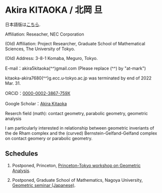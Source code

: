# Akira KITAOKA / 北岡 旦

日本語版は[こちら](https://akira5kitaoka.github.io/Akira5Kitaoka.github.io/).

Affiliation: Reseacher, NEC Corporation

(Old) Affiliation: Project Researcher, Graduate School of Mathematical Sciences, The University of Tokyo.

(Old) Address: 3-8-1 Komaba, Meguro, Tokyo.

E-mail：akira5kitaoka(^^)gmail.com 
(Please replace (^^) by "at-mark")

kitaoka-akira7680(^^)g.ecc.u-tokyo.ac.jp was terminated by end of 2022 Mar. 31.

ORCiD：[0000-0002-3867-759X](https://orcid.org/0000-0002-3867-759X)

Google Scholar：[Akira Kitaoka](https://scholar.google.com/citations?hl=ja&user=Cho6jckAAAAJ)

Reserch field (math): contact geometry, parabolic geometry, geometric analysis

I am particularly interested in relationship between geometric inveriants of the de Rham complex and the (curved) Bernstein-Gelfand-Gelfand complex on contact geomery or parabolic geometry.




## Schedules

1. Postponed, Princeton, [Princeton-Tokyo workshop on Geometric Analysis](https://sites.google.com/view/princeton-tokyo-ga-2020).

1. Postponed, Graduate School of Mathematics, Nagoya University, [Geometric seminar (Japanese)](https://sites.google.com/site/geometryseminarnagoya/).
